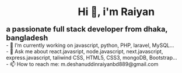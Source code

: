 <h1 style="text-align: center; margin-left:100px;">Hi 👋, i'm Raiyan</h1>
<b style="text-align: center; font-size:20px; margin-left:100px:">a passionate full stack developer from dhaka, bangladesh</b>
<br>
- 🔭 I’m currently working on javascript, python, PHP, laravel, MySQL...
<br>
- 💬 Ask me about react.javasript, node.javascript, next.javascript, express.javascript, taliwind CSS, HTML5, CSS3, mongoDB, Bootstrap...
<br>
- 📫 How to reach me: m.deshanuddinraiyanbd889@gmail.com

